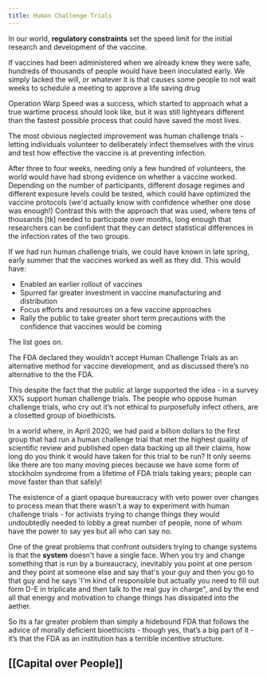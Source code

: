 ```yaml
---
title: Human Challenge Trials
---
```




In our world, **regulatory constraints** set the speed limit for the initial research and development of the vaccine. 

If vaccines had been administered when we already knew they were safe, hundreds of thousands of people would have been inoculated early. We simply lacked the will, or whatever it is that causes some people to not wait weeks to schedule a meeting to approve a life saving drug

Operation Warp Speed was a success, which started to approach what a true wartime process should look like, but it was still lightyears different than the fastest possible process that could have saved the most lives.

The most obvious neglected improvement was human challenge trials - letting individuals volunteer to deliberately infect themselves with the virus and test how effective the vaccine is at preventing infection.

After three to four weeks, needing only a few hundred of volunteers, the world would have had strong evidence on whether a vaccine worked. Depending on the number of participants, different dosage regimes and different exposure levels could be tested, which could have optimized the vaccine protocols (we'd actually know with confidence whether one dose was enough!) Contrast this with the approach that was used, where tens of thousands [tk] needed to participate over months, long enough that researchers can be confident that they can detect statistical differences in the infection rates of the two groups. 

If we had run human challenge trials, we could have known in late spring, early summer that the vaccines worked as well as they did. This would have:

*   Enabled an earlier rollout of vaccines
*   Spurred far greater investment in vaccine manufacturing and distribution
*   Focus efforts and resources on a few vaccine approaches
*   Rally the public to take greater short term precautions with the confidence that vaccines would be coming

The list goes on.

The FDA declared they wouldn’t accept Human Challenge Trials as an alternative method for vaccine development, and as discussed there’s no alternative to the the FDA. 

This despite the fact that the public at large supported the idea - in a survey XX% support human challenge trials. The people who oppose human challenge trials, who cry out it’s not ethical to purposefully infect others, are a closetted group of bioethicists.

In a world where, in April 2020, we had paid a billion dollars to the first group that had run a human challenge trial that met the highest quality of scientific review and published open data backing up all their claims, how long do you think it would have taken for this trial to be run? It only seems like there are too many moving pieces because we have some form of stockholm syndrome from a lifetime of FDA trials taking years; people can move faster than that safely!

The existence of a giant opaque bureaucracy with veto power over changes to process mean that there wasn't a way to experiment with human challenge trials - for activists trying to change things they would undoubtedly needed to lobby a great number of people, none of whom have the power to say yes but all who can say no.

One of the great problems that confront outsiders trying to change systems is that the **system** doesn't have a single face. When you try and change something that is run by a bureaucracy, inevitably you point at one person and they point at someone else and say that's your guy and then you go to that guy and he says 'I'm kind of responsible but actually you need to fill out form D-E in triplicate and then talk to the real guy in charge", and by the end all that energy and motivation to change things has dissipated into the aether.

So its a far greater problem than simply a hidebound FDA that follows the advice of morally deficient bioethicists - though yes, that’s a big part of it - it’s that the FDA as an institution has a terrible incentive structure.

## [[Capital over People]]